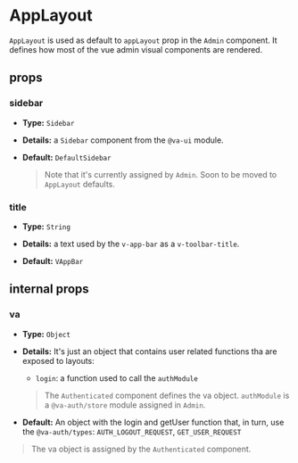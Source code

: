 # AppLayout

`AppLayout` is used as default to `appLayout` prop in the `Admin` component. It defines how most of the vue admin visual components are rendered.

## props

### sidebar

+   **Type:** `Sidebar`

+   **Details:** a `Sidebar` component from the `@va-ui` module.

+   **Default:** `DefaultSidebar`
    > Note that it's currently assigned by `Admin`. Soon to be moved to `AppLayout` defaults.

### title

+   **Type:** `String`

+   **Details:** a text used by the `v-app-bar` as a `v-toolbar-title`.

+   **Default:** `VAppBar`

## internal props

### va

+   **Type:** `Object`

+   **Details:** It's just an object that contains user related functions tha are exposed to layouts:
    +   `login`: a function used to call the `authModule`
    > The `Authenticated` component defines the va object. `authModule` is a `@va-auth/store` module assigned in `Admin`.

+   **Default:** An object with the login and getUser function that, in turn, use the `@va-auth/types`: `AUTH_LOGOUT_REQUEST`, `GET_USER_REQUEST`
> The va object is assigned by the `Authenticated` component.